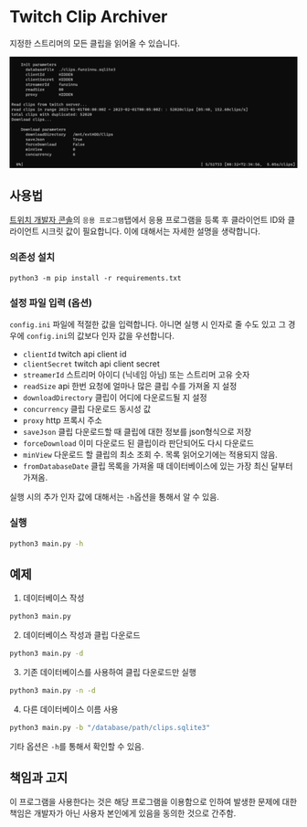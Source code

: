 # Twitch Clip Archiver

지정한 스트리머의 모든 클립을 읽어올 수 있습니다.

![demo](./img/demo.png)

## 사용법

[트위치 개발자 콘솔](https://dev.twitch.tv/console)의 `응용 프로그램`탭에서 응용 프로그램을 등록 후 클라이언트 ID와 클라이언트 시크릿 값이 필요합니다. 이에 대해서는 자세한 설명을 생략합니다.

### 의존성 설치
`python3 -m pip install -r requirements.txt`

### 설정 파일 입력 (옵션)
`config.ini` 파일에 적절한 값을 입력합니다. 아니면 실행 시 인자로 줄 수도 있고 그 경우에 `config.ini`의 값보다 인자 값을 우선합니다.

- `clientId` twitch api client id
- `clientSecret` twitch api client secret
- `streamerId` 스트리머 아이디 (닉네임 아님) 또는 스트리머 고유 숫자
- `readSize` api 한번 요청에 얼마나 많은 클립 수를 가져올 지 설정
- `downloadDirectory` 클립이 어디에 다운로드될 지 설정 
- `concurrency` 클립 다운로드 동시성 값
- `proxy` http 프록시 주소
- `saveJson` 클립 다운로드할 때 클립에 대한 정보를 json형식으로 저장
- `forceDownload` 이미 다운로드 된 클립이라 판단되어도 다시 다운로드
- `minView` 다운로드 할 클립의 최소 조회 수. 목록 읽어오기에는 적용되지 않음.
- `fromDatabaseDate` 클립 목록을 가져올 때 데이터베이스에 있는 가장 최신 달부터 가져옴.



실행 시의 추가 인자 값에 대해서는 `-h`옵션을 통해서 알 수 있음.

### 실행
```bash
python3 main.py -h
```

## 예제

1. 데이터베이스 작성
```bash
python3 main.py
```

2. 데이터베이스 작성과 클립 다운로드
```bash
python3 main.py -d
```

3. 기존 데이터베이스를 사용하여 클립 다운로드만 실행
```bash
python3 main.py -n -d
```

4. 다른 데이터베이스 이름 사용
```bash
python3 main.py -b "/database/path/clips.sqlite3" 
```

기타 옵션은 `-h`를 통해서 확인할 수 있음.



## 책임과 고지
이 프로그램을 사용한다는 것은 해당 프로그램을 이용함으로 인하여 발생한 문제에 대한 책임은 개발자가 아닌 사용자 본인에게 있음을 동의한 것으로 간주함.